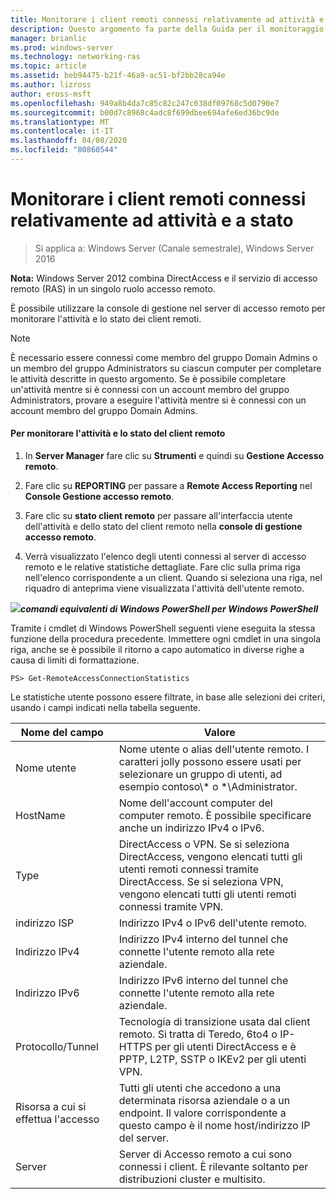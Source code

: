 ```yaml
---
title: Monitorare i client remoti connessi relativamente ad attività e a stato
description: Questo argomento fa parte della Guida per il monitoraggio e l'accounting di accesso remoto in Windows Server 2016.
manager: brianlic
ms.prod: windows-server
ms.technology: networking-ras
ms.topic: article
ms.assetid: beb94475-b21f-46a9-ac51-bf2bb28ca94e
ms.author: lizross
author: eross-msft
ms.openlocfilehash: 949a8b4da7c85c82c247c638df09768c5d0790e7
ms.sourcegitcommit: b00d7c8968c4adc8f699dbee694afe6ed36bc9de
ms.translationtype: MT
ms.contentlocale: it-IT
ms.lasthandoff: 04/08/2020
ms.locfileid: "80860544"
---
```

# <a name="monitor-connected-remote-clients-for-activity-and-status"></a>Monitorare i client remoti connessi relativamente ad attività e a stato

>Si applica a: Windows Server (Canale semestrale), Windows Server 2016

**Nota:** Windows Server 2012 combina DirectAccess e il servizio di accesso remoto (RAS) in un singolo ruolo accesso remoto.  
  
È possibile utilizzare la console di gestione nel server di accesso remoto per monitorare l'attività e lo stato dei client remoti.  
  
> [!NOTE]  
> È necessario essere connessi come membro del gruppo Domain Admins o un membro del gruppo Administrators su ciascun computer per completare le attività descritte in questo argomento. Se è possibile completare un'attività mentre si è connessi con un account membro del gruppo Administrators, provare a eseguire l'attività mentre si è connessi con un account membro del gruppo Domain Admins.  
  
#### <a name="to-monitor-remote-client-activity-and-status"></a>Per monitorare l'attività e lo stato del client remoto  
  
1.  In **Server Manager** fare clic su **Strumenti** e quindi su **Gestione Accesso remoto**.  
  
2.  Fare clic su **REPORTING** per passare a **Remote Access Reporting** nel **Console Gestione accesso remoto**.  
  
3.  Fare clic su **stato client remoto** per passare all'interfaccia utente dell'attività e dello stato del client remoto nella **console di gestione accesso remoto**.  
  
4.  Verrà visualizzato l'elenco degli utenti connessi al server di accesso remoto e le relative statistiche dettagliate. Fare clic sulla prima riga nell'elenco corrispondente a un client. Quando si seleziona una riga, nel riquadro di anteprima viene visualizzata l'attività dell'utente remoto.  
  
![](../../../media/Monitor-connected-remote-clients-for-activity-and-status/PowerShellLogoSmall.gif)***<em>comandi equivalenti di Windows PowerShell</em> per Windows PowerShell***  
  
Tramite i cmdlet di Windows PowerShell seguenti viene eseguita la stessa funzione della procedura precedente. Immettere ogni cmdlet in una singola riga, anche se è possibile il ritorno a capo automatico in diverse righe a causa di limiti di formattazione.  
  
```  
PS> Get-RemoteAccessConnectionStatistics  
```  
  
Le statistiche utente possono essere filtrate, in base alle selezioni dei criteri, usando i campi indicati nella tabella seguente.  
  
|Nome del campo|Valore|  
|-------|-----|  
|Nome utente|Nome utente o alias dell'utente remoto. I caratteri jolly possono essere usati per selezionare un gruppo di utenti, ad esempio contoso\\* o \*\Administrator.|  
|HostName|Nome dell'account computer del computer remoto. È possibile specificare anche un indirizzo IPv4 o IPv6.|  
|Type|DirectAccess o VPN. Se si seleziona DirectAccess, vengono elencati tutti gli utenti remoti connessi tramite DirectAccess. Se si seleziona VPN, vengono elencati tutti gli utenti remoti connessi tramite VPN.|  
|indirizzo ISP|Indirizzo IPv4 o IPv6 dell'utente remoto.|  
|Indirizzo IPv4|Indirizzo IPv4 interno del tunnel che connette l'utente remoto alla rete aziendale.|  
|Indirizzo IPv6|Indirizzo IPv6 interno del tunnel che connette l'utente remoto alla rete aziendale.|  
|Protocollo/Tunnel|Tecnologia di transizione usata dal client remoto. Si tratta di Teredo, 6to4 o IP-HTTPS per gli utenti DirectAccess e è PPTP, L2TP, SSTP o IKEv2 per gli utenti VPN.|  
|Risorsa a cui si effettua l'accesso|Tutti gli utenti che accedono a una determinata risorsa aziendale o a un endpoint. Il valore corrispondente a questo campo è il nome host/indirizzo IP del server.|  
|Server|Server di Accesso remoto a cui sono connessi i client. È rilevante soltanto per distribuzioni cluster e multisito.|  
  
  
  


